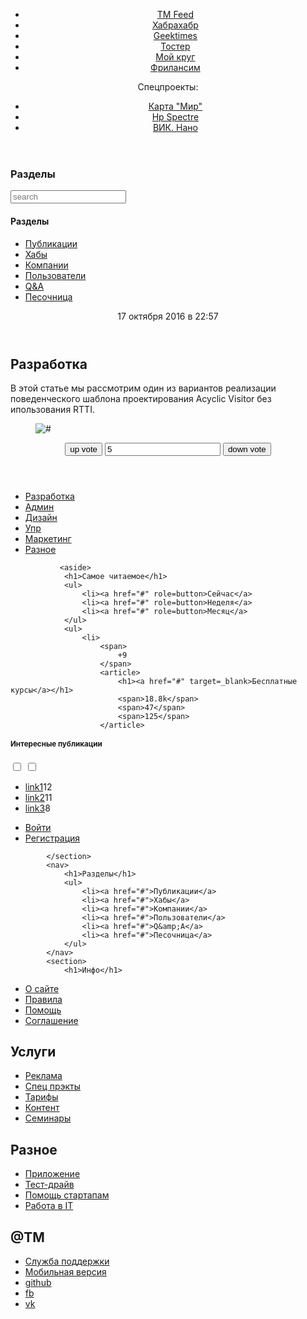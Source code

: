 <!DOCTYPE html>
<html lang=ru>
<head>
<meta charset=utf-8>
<meta name=viewport content="width=device-width, initial-scale=1">
<title>Хабрахабр</title>      
      <header>
	<aside>
        <ul>
            <li><a href=/ >TM Feed</a>
            <li><a href=/ >Хабрахабр</a>
            <li><a href=/ >Geektimes</a>
            <li><a href=/ >Тостер</a>
            <li><a href=/ >Мой круг</a>
            <li><a href=/ >Фрилансим</a>
       </ul>
        <span>Спецпроекты:</span>
        <ul>
            <li><a href=/ >Карта "Мир"</a>
            <li><a href=/ >Нр Spectre </a>
            <li><a href=/ >ВИК. Нано </a>
        </ul>
    </aside>
        </header>
   <main>
   <article>
        <section>
           <h1>Разделы</h1>
                <form action=/ >
                <input type=text name=search placeholder=search>
                <nav>
                <h1>Разделы</h1>
                <ul>
                    <li><a href="#">Публикации</a>
                    <li><a href="#">Хабы</a>
                    <li><a href="#">Компании</a>
                    <li><a href="#">Пользователи</a>
                    <li><a href="#">Q&amp;A</a>
                    <li><a href="#">Песочница</a>
                </ul>
            </nav>
       </section>
       </article>
    
<article>            
    <header>
           <time datetime="2016-10-17 T22:57:00Z">17 октября 2016 в 22:57</time>
            </header>
        <main>
        <article>
        <h2> Разработка</h2>  
        <p>В этой статье мы рассмотрим один из вариантов реализации поведенческого шаблона проектирования Acyclic Visitor без ипользования RTTI.
        </p> 
        <figure>
     <img src=pic_1x.png srcset="pic_2x.png 2x" alt="#">
            </figure>
</article>
            
<section>
                <header>
                    <form action=/ >
                        <button>up vote</button>
                        <input type=text value=5>
                        <button>down vote</button>
                    </form>
                    </header>
     <small></small>
     <aside>
     <h1></h1>
     <aside>
      <nav>
      <ul>
      <li><a href=/ >Разработка</a>
      <li><a href=/ >Админ</a>
      <li><a href=/ >Дизайн</a>
      <li><a href=/ >Упр</a>
      <li><a href=/ >Маркетинг</a>
      <li><a href=/ >Разное</a>
      </ul>
      </nav>
      </aside>

               <aside>
                <h1>Самое читаемое</h1>
                <ul>
                    <li><a href="#" role=button>Сейчас</a>
                    <li><a href="#" role=button>Неделя</a>
                    <li><a href="#" role=button>Месяц</a>
                </ul>
                <ul>
                    <li>
                        <span>
                            +9
                        </span>
                        <article>
                            <h1><a href="#" target=_blank>Бесплатные курсы</a></h1>
                            <span>18.8k</span>
                            <span>47</span>
                            <span>125</span>
                        </article>
<footer>
                <section>
                    <h1>Интересные публикации</h1>
                    <form action="#">
                        <input type="checkbox" value=GT>
                        <input type="checkbox" value=HH>
                    </form>
                    <ul>
                        <li><a href="#">link1</a><span>12</span>
                        <li><a href="#">link2</a><span>11</span>
                        <li><a href="#">link3</a><span>8</span>
                    </ul>
                </section>
                <article>
                    <!-- Yandex Direct adv -->
                </article>
            </footer>
        </article>
        <footer>
            <section>
                    <ul>
                        <li><a href="#">Войти</a>
                        <li><a href="#">Регистрация</a>
</ul>

            </section>
            <nav>
                <h1>Разделы</h1>
                <ul>
                    <li><a href="#">Публикации</a>
                    <li><a href="#">Хабы</a>
                    <li><a href="#">Компании</a>
                    <li><a href="#">Пользователи</a>
                    <li><a href="#">Q&amp;A</a>
                    <li><a href="#">Песочница</a>
                </ul>
            </nav>
            <section>
                <h1>Инфо</h1>
<ul>
                    <li><a href="#">О сайте</a>
                    <li><a href="#">Правила</a>
                    <li><a href="#">Помощь</a>
                    <li><a href="#">Соглашение</a>
                </ul>
            </section>
<section>
                <h1>Услуги</h1>
<ul>
                    <li><a href="#">Реклама</a>
                    <li><a href="#">Спец прэкты</a>
                    <li><a href="#">Тарифы</a>
                    <li><a href="#">Контент</a>
                    <li><a href="#">Семинары</a>
            </ul>
            </section>
<section>
                <h1>Разное</h1>
<ul>
                    <li><a href="#">Приложение</a>
                    <li><a href="#">Тест-драйв</a>
                    <li><a href="#">Помощь стартапам</a>
                    <li><a href="#">Работа в IT</a>
                </ul>
            </section>
            <section>
                <h1>@TM</h1>
<ul>
                    <li><a href="#">Служба поддержки</a>
                    <li><a href="#">Мобильная версия</a>
                <li><a href=/ >github</a>
		<li><a href=/ >fb</a>
		<li><a href=/ >vk</a>
                </ul>
            </section>
        </footer>
    </main>
</body>
</html>
